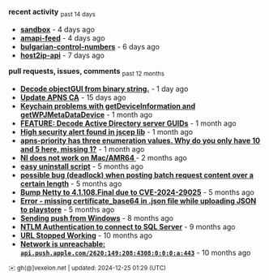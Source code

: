 **recent activity** <sub>past 14 days</sub>

  - **[sandbox](https://github.com/petarov/sandbox)** - 4 days ago
  - **[amapi-feed](https://github.com/petarov/amapi-feed)** - 4 days ago
  - **[bulgarian-control-numbers](https://github.com/petarov/bulgarian-control-numbers)** - 6 days ago
  - **[host2ip-api](https://github.com/petarov/host2ip-api)** - 7 days ago

**pull requests, issues, comments** <sub>past 12 months</sub>

  - **[Decode objectGUI from binary string.](https://github.com/fengtan/ldap-explorer/pull/60#issuecomment-2560302176)** - 1 day ago
  - **[Update APNS CA](https://github.com/petarov/apns-push-cmd/issues/11)** - 15 days ago
  - **[Keychain problems with getDeviceInformation and getWPJMetaDataDevice](https://github.com/AzureAD/microsoft-authentication-library-for-objc/issues/2393)** - 1 month ago
  - **[FEATURE: Decode Active Directory server GUIDs](https://github.com/fengtan/ldap-explorer/issues/33#issuecomment-2483148204)** - 1 month ago
  - **[High security alert found in jscep lib](https://github.com/jscep/jscep/issues/304#issuecomment-2468942681)** - 1 month ago
  - **[apns-priority has three enumeration values. Why do you only have 10 and 5 here, missing 1?](https://github.com/jchambers/pushy/issues/1088#issuecomment-2454831973)** - 1 month ago
  - **[NI does not work on Mac/AMR64 ](https://github.com/mukel/llama3.java/issues/19#issuecomment-2414532091)** - 2 months ago
  - **[easy uninstall script](https://github.com/petarov/google-android-app-ids/issues/3#issuecomment-2228691402)** - 5 months ago
  - **[possible bug (deadlock) when posting batch request content over a certain length](https://github.com/microsoftgraph/msgraph-sdk-java-core/issues/1687#issuecomment-2261152491)** - 5 months ago
  - **[Bump Netty to 4.1.108.Final due to CVE-2024-29025](https://github.com/jchambers/pushy/pull/1068)** - 5 months ago
  - **[Error - missing certificate_base64 in .json file while uploading JSON to playstore](https://github.com/google/play-work/issues/39#issuecomment-2196246638)** - 5 months ago
  - **[Sending push from Windows](https://github.com/petarov/apns-push-cmd/issues/8#issuecomment-2066635166)** - 8 months ago
  - **[NTLM Authentication to connect to SQL Server](https://github.com/eclipse-vertx/vertx-sql-client/issues/1407#issuecomment-1963068948)** - 9 months ago
  - **[URL Stopped Working](https://github.com/clo4/apple_device_identifiers/issues/36#issuecomment-1958932385)** - 10 months ago
  - **[Network is unreachable: `api.push.apple.com/2620:149:208:4308:0:0:0:a:443`](https://github.com/jchambers/pushy/issues/1044#issuecomment-1921113526)** - 10 months ago

<sub>:envelope: gh(@]vexelon.net | updated: 2024-12-25 01:29 (UTC)</sub>